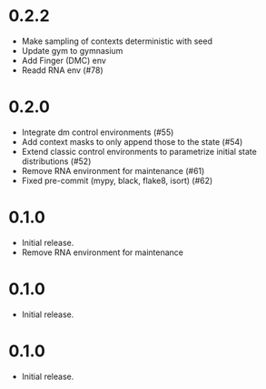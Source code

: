 # 0.2.2
- Make sampling of contexts deterministic with seed
- Update gym to gymnasium
- Add Finger (DMC) env
- Readd RNA env (#78)

# 0.2.0
- Integrate dm control environments (#55)
- Add context masks to only append those to the state (#54)
- Extend classic control environments to parametrize initial state distributions (#52)
- Remove RNA environment for maintenance (#61)
- Fixed pre-commit (mypy, black, flake8, isort) (#62)

# 0.1.0
- Initial release.
- Remove RNA environment for maintenance

# 0.1.0
- Initial release.

# 0.1.0
- Initial release.